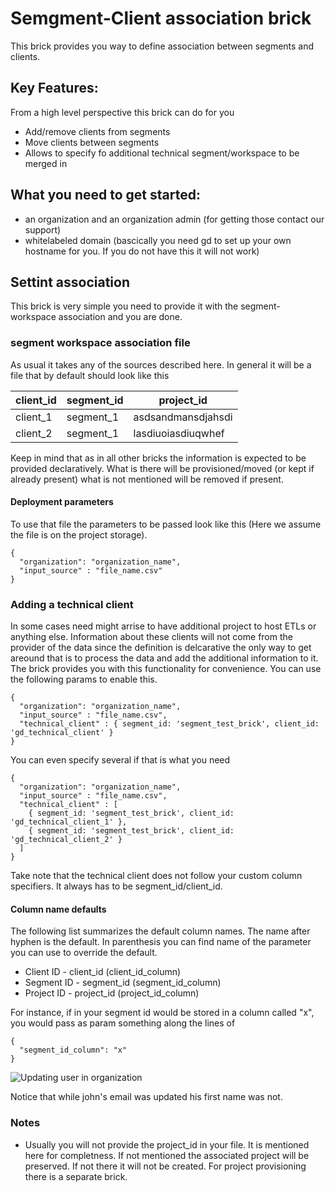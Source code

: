 Semgment-Client association brick
===========
This brick provides you way to define association between segments and clients.

## Key Features:
From a high level perspective this brick can do for you

- Add/remove clients from segments
- Move clients between segments
- Allows to specify fo additional technical segment/workspace to be merged in

## What you need to get started:
- an organization and an organization admin (for getting those contact our support)
- whitelabeled domain (bascically you need gd to set up your own hostname for you. If you do not have this it will not work)


## Settint association

This brick is very simple you need to provide it with the segment-workspace association and you are done. 

### segment workspace association file

As usual it takes any of the sources described here. In general it will be a file that by default should look like this


  client_id   |  segment_id    | project_id         
--------------|----------------|--------------------
  client_1    |   segment_1    | asdsandmansdjahsdi 
  client_2    |   segment_1    | lasdiuoiasdiuqwhef 

Keep in mind that as in all other bricks the information is expected to be provided declaratively. What is there will be provisioned/moved (or kept if already present) what is not mentioned will be removed if present.


#### Deployment parameters

To use that file the parameters to be passed look like this (Here we assume the file is on the project storage). 

  	{
      "organization": "organization_name",
      "input_source" : "file_name.csv"
    }

### Adding a technical client
In some cases need might arrise to have additional project to host ETLs or anything else. Information about these clients will not come from the provider of the data since the definition is delcarative the only way to get areound that is to process the data and add the additional information to it. The brick provides you with this functionality for convenience. You can use the following params to enable this.

  	{
      "organization": "organization_name",
      "input_source" : "file_name.csv",
      "technical_client" : { segment_id: 'segment_test_brick', client_id: 'gd_technical_client' }
    }

You can even specify several if that is what you need

  	{
      "organization": "organization_name",
      "input_source" : "file_name.csv",
      "technical_client" : [
        { segment_id: 'segment_test_brick', client_id: 'gd_technical_client_1' },
        { segment_id: 'segment_test_brick', client_id: 'gd_technical_client_2' }
      ]
    }

Take note that the technical client does not follow your custom column specifiers. It always has to be segment_id/client_id.

#### Column name defaults
The following list summarizes the default column names. The name after hyphen is the default. In parenthesis you can find name of the parameter you can use to override the default.

* Client ID - client_id (client_id_column)
* Segment ID - segment_id (segment_id_column)
* Project ID - project_id (project_id_column)

For instance, if in your segment id would be stored in a column called "x", you would pass as param something along the lines of

    {
      "segment_id_column": "x"
    }

![Updating user in organization](https://www.dropbox.com/s/y5betor6loa6bn3/updating_user_in_org.png?dl=0&raw=1)

Notice that while john's email was updated his first name was not.

### Notes
* Usually you will not provide the project_id in your file. It is mentioned here for completness. If not mentioned the associated project will be preserved. If not there it will not be created. For project provisioning there is a separate brick.

